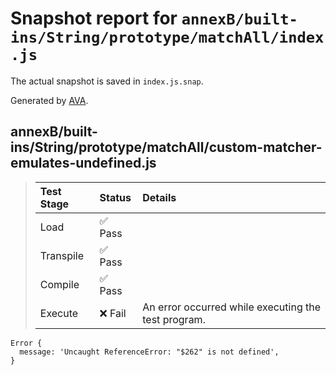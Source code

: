 # Snapshot report for `annexB/built-ins/String/prototype/matchAll/index.js`

The actual snapshot is saved in `index.js.snap`.

Generated by [AVA](https://avajs.dev).

## annexB/built-ins/String/prototype/matchAll/custom-matcher-emulates-undefined.js

> | Test Stage | Status | Details |
> | :-- | :-- | :-- |
> | Load | ✅ Pass |  |
> | Transpile | ✅ Pass |  |
> | Compile | ✅ Pass |  |
> | Execute | ❌ Fail | An error occurred while executing the test program. |

    Error {
      message: 'Uncaught ReferenceError: "$262" is not defined',
    }
